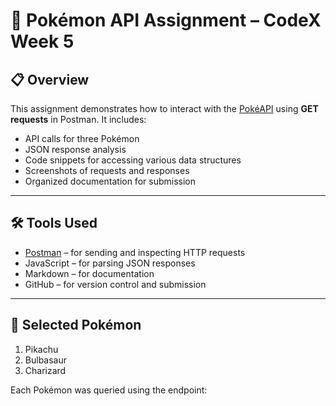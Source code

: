 # 🧪 Pokémon API Assignment – CodeX Week 5

## 📋 Overview
This assignment demonstrates how to interact with the [PokéAPI](https://pokeapi.co/) using **GET requests** in Postman. It includes:
- API calls for three Pokémon
- JSON response analysis
- Code snippets for accessing various data structures
- Screenshots of requests and responses
- Organized documentation for submission

---

## 🛠 Tools Used
- [Postman](https://www.postman.com/) – for sending and inspecting HTTP requests
- JavaScript – for parsing JSON responses
- Markdown – for documentation
- GitHub – for version control and submission

---

## 🐾 Selected Pokémon
1. Pikachu
2. Bulbasaur
3. Charizard

Each Pokémon was queried using the endpoint:
